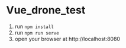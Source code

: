 # Vue_drone_test

1. run `npm install`
2. run `npm run serve`
3. open your browser at http://localhost:8080
